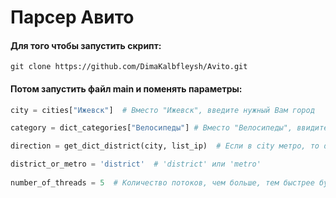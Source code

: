 
# Парсер Авито

#### Для того чтобы запустить скрипт:

`git clone https://github.com/DimaKalbfleysh/Avito.git `

#### Потом запустить файл **main** и поменять параметры:

```python
city = cities["Ижевск"]  # Вместо "Ижевск", введите нужный Вам город

category = dict_categories["Велосипеды"] # Вместо "Велосипеды", ввидите нужную Вам категорию

direction = get_dict_district(city, list_ip)  # Если в city метро, то direction = get_metro(city, proxy_list)

district_or_metro = 'district'  # 'district' или 'metro'
 
number_of_threads = 5  # Количество потоков, чем больше, тем быстрее будет работать скрипт.
```

